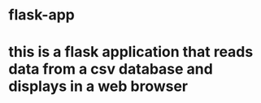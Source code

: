 # flask-app
# this is a flask application that reads data from a csv database and displays in a web browser
